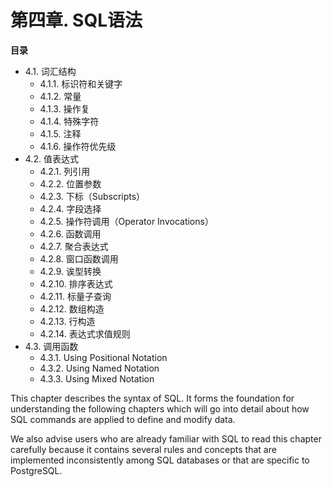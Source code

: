 # 第四章. SQL语法

**目录**  
- 4.1. 词汇结构  
  - 4.1.1. 标识符和关键字  
  - 4.1.2. 常量  
  - 4.1.3. 操作复  
  - 4.1.4. 特殊字符  
  - 4.1.5. 注释  
  - 4.1.6. 操作符优先级  
- 4.2. 值表达式  
  - 4.2.1. 列引用  
  - 4.2.2. 位置参数  
  - 4.2.3. 下标（Subscripts）  
  - 4.2.4. 字段选择  
  - 4.2.5. 操作符调用（Operator Invocations）  
  - 4.2.6. 函数调用  
  - 4.2.7. 聚合表达式  
  - 4.2.8. 窗口函数调用  
  - 4.2.9. 诶型转换  
  - 4.2.10. 排序表达式  
  - 4.2.11. 标量子查询  
  - 4.2.12. 数组构造  
  - 4.2.13. 行构造
  - 4.2.14. 表达式求值规则  
- 4.3. 调用函数  
  - 4.3.1. Using Positional Notation  
  - 4.3.2. Using Named Notation  
  - 4.3.3. Using Mixed Notation  

This chapter describes the syntax of SQL. It forms the foundation for understanding the following chapters which will go into detail about how SQL commands are applied to define and modify data.

We also advise users who are already familiar with SQL to read this chapter carefully because it contains several rules and concepts that are implemented inconsistently among SQL databases or that are specific to PostgreSQL.
